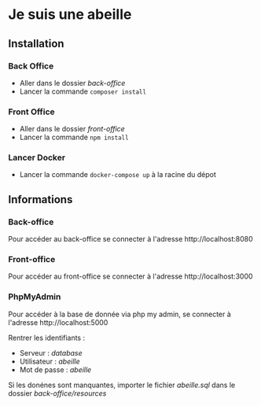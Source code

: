 # Je suis une abeille

## Installation

### Back Office
 - Aller dans le dossier *back-office*
 - Lancer la commande `composer install` 

### Front Office
 - Aller dans le dossier *front-office*
 - Lancer la commande `npm install` 

### Lancer Docker
 - Lancer la commande `docker-compose up` à la racine du dépot


## Informations

### Back-office
Pour accéder au back-office se connecter à l'adresse http://localhost:8080

### Front-office
Pour accéder au front-office se connecter à l'adresse http://localhost:3000

### PhpMyAdmin
Pour accéder à la base de donnée via php my admin, se connecter à l'adresse http://localhost:5000

Rentrer les identifiants : 
 - Serveur : *database*
 - Utilisateur : *abeille*
 - Mot de passe : *abeille*

Si les donénes sont manquantes, importer le fichier *abeille.sql* dans le dossier *back-office/resources*